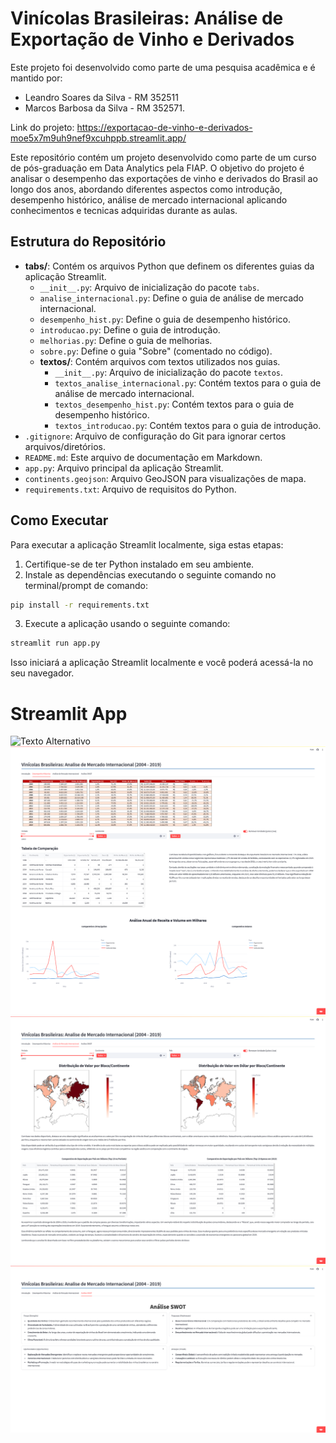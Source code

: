 # Vinícolas Brasileiras: Análise de Exportação de Vinho e Derivados


Este projeto foi desenvolvido como parte de uma pesquisa acadêmica e é mantido por:
* Leandro Soares da Silva - RM 352511
* Marcos Barbosa da Silva - RM 352571.

Link do projeto: https://exportacao-de-vinho-e-derivados-moe5x7m9uh9nef9xcuhppb.streamlit.app/

Este repositório contém um projeto desenvolvido como parte de um curso de pós-graduação em Data Analytics pela FIAP. O objetivo do projeto é analisar o desempenho das exportações de vinho e derivados do Brasil ao longo dos anos, abordando diferentes aspectos como introdução, desempenho histórico, análise de mercado internacional aplicando conhecimentos e tecnicas adquiridas durante as aulas.

## Estrutura do Repositório

- **tabs/**: Contém os arquivos Python que definem os diferentes guias da aplicação Streamlit.
  - `__init__.py`: Arquivo de inicialização do pacote `tabs`.
  - `analise_internacional.py`: Define o guia de análise de mercado internacional.
  - `desempenho_hist.py`: Define o guia de desempenho histórico.
  - `introducao.py`: Define o guia de introdução.
  - `melhorias.py`: Define o guia de melhorias.
  - `sobre.py`: Define o guia "Sobre" (comentado no código).
  - **textos/**: Contém arquivos com textos utilizados nos guias.
    - `__init__.py`: Arquivo de inicialização do pacote `textos`.
    - `textos_analise_internacional.py`: Contém textos para o guia de análise de mercado internacional.
    - `textos_desempenho_hist.py`: Contém textos para o guia de desempenho histórico.
    - `textos_introducao.py`: Contém textos para o guia de introdução.
- `.gitignore`: Arquivo de configuração do Git para ignorar certos arquivos/diretórios.
- `README.md`: Este arquivo de documentação em Markdown.
- `app.py`: Arquivo principal da aplicação Streamlit.
- `continents.geojson`: Arquivo GeoJSON para visualizações de mapa.
- `requirements.txt`: Arquivo de requisitos do Python.

## Como Executar

Para executar a aplicação Streamlit localmente, siga estas etapas:

1. Certifique-se de ter Python instalado em seu ambiente.
2. Instale as dependências executando o seguinte comando no terminal/prompt de comando:
```bash
pip install -r requirements.txt
```
3. Execute a aplicação usando o seguinte comando:
```bash
streamlit run app.py
```

Isso iniciará a aplicação Streamlit localmente e você poderá acessá-la no seu navegador.

# Streamlit App

![Texto Alternativo](img/screencapture-exportacao-de-vinho-e-derivados-moe5x7m9uh9nef9xcuhppb-streamlit-app-2024-06-08-23_15_11.png)
![Texto Alternativo](img/screencapture-exportacao-de-vinho-e-derivados-moe5x7m9uh9nef9xcuhppb-streamlit-app-2024-06-08-23_15_33.png)
![Texto Alternativo](img/screencapture-exportacao-de-vinho-e-derivados-moe5x7m9uh9nef9xcuhppb-streamlit-app-2024-06-08-23_15_55.png)
![Texto Alternativo](img/screencapture-exportacao-de-vinho-e-derivados-moe5x7m9uh9nef9xcuhppb-streamlit-app-2024-06-08-23_16_14.png)





